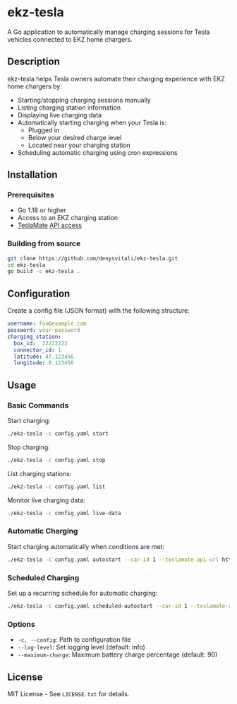 # ekz-tesla

A Go application to automatically manage charging sessions for Tesla vehicles connected to EKZ home chargers.

## Description

ekz-tesla helps Tesla owners automate their charging experience with EKZ home chargers by:

- Starting/stopping charging sessions manually
- Listing charging station information
- Displaying live charging data
- Automatically starting charging when your Tesla is:
    - Plugged in
    - Below your desired charge level
    - Located near your charging station
- Scheduling automatic charging using cron expressions

## Installation

### Prerequisites

- Go 1.18 or higher
- Access to an EKZ charging station
- [TeslaMate](https://github.com/teslamate-org/teslamate) [API access](https://github.com/tobiasehlert/teslamateapi)

### Building from source

```bash
git clone https://github.com/denysvitali/ekz-tesla.git
cd ekz-tesla
go build -o ekz-tesla .
```

## Configuration

Create a config file (JSON format) with the following structure:

```yaml
username: foo@example.com
password: your-password
charging_station:
  box_id:  22222222
  connector_id: 1
  latitude: 47.123456
  longitude: 8.123456
```

## Usage

### Basic Commands

Start charging:
```bash
./ekz-tesla -c config.yaml start
```

Stop charging:
```bash
./ekz-tesla -c config.yaml stop
```

List charging stations:
```bash
./ekz-tesla -c config.yaml list
```

Monitor live charging data:
```bash
./ekz-tesla -c config.yaml live-data
```

### Automatic Charging

Start charging automatically when conditions are met:

```bash
./ekz-tesla -c config.yaml autostart --car-id 1 --teslamate-api-url http://teslamate-api:8080 --maximum-charge 90
```

### Scheduled Charging

Set up a recurring schedule for automatic charging:

```bash
./ekz-tesla -c config.yaml scheduled-autostart --car-id 1 --teslamate-api-url http://teslamate-api:8080 --maximum-charge 90 --cronjob-line "0 22 * * *"
```

### Options

- `-c, --config`: Path to configuration file
- `--log-level`: Set logging level (default: info)
- `--maximum-charge`: Maximum battery charge percentage (default: 90)

## License

MIT License - See `LICENSE.txt` for details.

